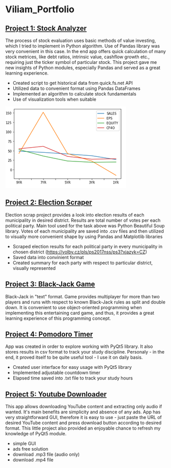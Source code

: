 # Viliam_Portfolio

## [Project 1: Stock Analyzer](https://github.com/viliam-gago/stock_analyzer)
The process of stock evaluation uses basic methods of value investing, which I tried to implement in Python algorithm. Use of Pandas library was very convenient in this case. In the end app offers quick calculation of many stock metrices, like debt ratios, intrinsic value, cashflow growth etc., requiring just the ticker symbol of particular stock. This project gave me new insights of Python modules, especially Pandas and served as a great learning experience.

- Created script to get historical data from quick.fs.net API
- Utilized data to convenient format using Pandas DataFrames
- Implemented an algorithm to calculate stock fundamentals
- Use of visualization tools when suitable

![](https://github.com/viliam-gago/Viliam_Portfolio/blob/master/images/fundamentals.PNG)


## [Project 2: Election Scraper](https://github.com/viliam-gago/engeto_python_course_projects/tree/master/election_scrap)
Election scrap project provides a look into election results of each municipality in desired district. Results are total number of votes per each political party. Main tool used for the task above was Python Beautiful Soup library. Votes of each municipality are saved into .csv files and then utilized to visually more convenient shape by using Pandas and Matplotlib libraries

- Scraped election results for each political party in every municipality in chosen district (https://volby.cz/pls/ps2017nss/ps3?xjazyk=CZ)
- Saved data into convinient format
- Created summary for each party with respect to particular district, visually represented


## [Project 3: Black-Jack Game](https://github.com/viliam-gago/black_jack)
Black-Jack in "text" format. Game provides multiplayer for more than two players and runs with respect to known Black-Jack rules as split and double down. It is convenient to use object-oriented programming when implementing this entertaining card game, and thus, it provides a great learning experience of this programming concept.


## [Project 4: Pomodoro Timer](https://github.com/viliam-gago/pomodoro_timer)
App was created in order to explore working with PyQt5 library. It also stores results in csv format to track your study discipline. Personaly - in the end, it proved itself to be quite useful tool - I use it on daily basis.

- Created user interface for easy usage with PyQt5 library
- Implemented adjustable countdown timer
- Elapsed time saved into .txt file to track your study hours


## [Project 5: Youtube Downloader](https://github.com/viliam-gago/youtube_downloader)
This app allows downloading YouTube content and extracting only audio if wanted. It's main benefits are simplicity and absence of any ads. App has very straightforward GUI, therefore it is easy to use - just paste the URL of desired YouTube content and press download button according to desired format. This little project also provided an enjoyable chance to refresh my knowledge of PyQt5 module.

- simple GUI
- ads free solution
- download .mp3 file (audio only)
- download .mp4 file
